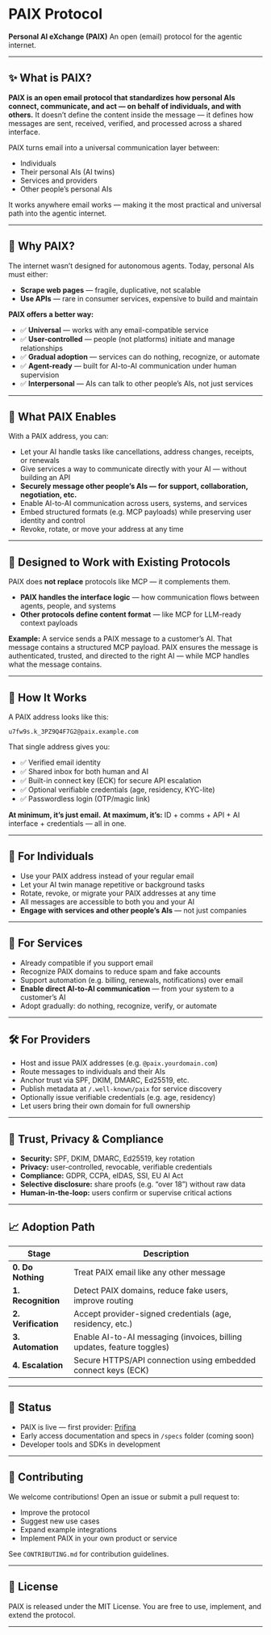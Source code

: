 # PAIX Protocol

**Personal AI eXchange (PAIX)**
An open (email) protocol for the agentic internet.

---

## ✨ What is PAIX?

**PAIX is an open email protocol that standardizes how personal AIs connect, communicate, and act — on behalf of individuals, and with others.**
It doesn’t define the content inside the message — it defines how messages are sent, received, verified, and processed across a shared interface.

PAIX turns email into a universal communication layer between:

* Individuals
* Their personal AIs (AI twins)
* Services and providers
* Other people’s personal AIs

It works anywhere email works — making it the most practical and universal path into the agentic internet.

---

## 🧠 Why PAIX?

The internet wasn’t designed for autonomous agents. Today, personal AIs must either:

* **Scrape web pages** — fragile, duplicative, not scalable
* **Use APIs** — rare in consumer services, expensive to build and maintain

**PAIX offers a better way:**

* ✅ **Universal** — works with any email-compatible service
* ✅ **User-controlled** — people (not platforms) initiate and manage relationships
* ✅ **Gradual adoption** — services can do nothing, recognize, or automate
* ✅ **Agent-ready** — built for AI-to-AI communication under human supervision
* ✅ **Interpersonal** — AIs can talk to other people’s AIs, not just services

---

## 🔌 What PAIX Enables

With a PAIX address, you can:

* Let your AI handle tasks like cancellations, address changes, receipts, or renewals
* Give services a way to communicate directly with your AI — without building an API
* **Securely message other people’s AIs — for support, collaboration, negotiation, etc.**
* Enable AI-to-AI communication across users, systems, and services
* Embed structured formats (e.g. MCP payloads) while preserving user identity and control
* Revoke, rotate, or move your address at any time

---

## 🔁 Designed to Work with Existing Protocols

PAIX does **not replace** protocols like MCP — it complements them.

* **PAIX handles the interface logic** — how communication flows between agents, people, and systems
* **Other protocols define content format** — like MCP for LLM-ready context payloads

**Example:**
A service sends a PAIX message to a customer’s AI. That message contains a structured MCP payload. PAIX ensures the message is authenticated, trusted, and directed to the right AI — while MCP handles what the message contains.

---

## 🧱 How It Works

A PAIX address looks like this:

```
u7fw9s.k_3PZ9Q4F7G2@paix.example.com
```

That single address gives you:

* ✅ Verified email identity
* ✅ Shared inbox for both human and AI
* ✅ Built-in connect key (ECK) for secure API escalation
* ✅ Optional verifiable credentials (age, residency, KYC-lite)
* ✅ Passwordless login (OTP/magic link)

**At minimum, it’s just email.**
**At maximum, it’s:** ID + comms + API + AI interface + credentials — all in one.

---

## 👤 For Individuals

* Use your PAIX address instead of your regular email
* Let your AI twin manage repetitive or background tasks
* Rotate, revoke, or migrate your PAIX addresses at any time
* All messages are accessible to both you and your AI
* **Engage with services and other people’s AIs** — not just companies

---

## 🏢 For Services

* Already compatible if you support email
* Recognize PAIX domains to reduce spam and fake accounts
* Support automation (e.g. billing, renewals, notifications) over email
* **Enable direct AI-to-AI communication** — from your system to a customer’s AI
* Adopt gradually: do nothing, recognize, verify, or automate

---

## 🛠️ For Providers

* Host and issue PAIX addresses (e.g. `@paix.yourdomain.com`)
* Route messages to individuals and their AIs
* Anchor trust via SPF, DKIM, DMARC, Ed25519, etc.
* Publish metadata at `/.well-known/paix` for service discovery
* Optionally issue verifiable credentials (e.g. age, residency)
* Let users bring their own domain for full ownership

---

## 🔐 Trust, Privacy & Compliance

* **Security:** SPF, DKIM, DMARC, Ed25519, key rotation
* **Privacy:** user-controlled, revocable, verifiable credentials
* **Compliance:** GDPR, CCPA, eIDAS, SSI, EU AI Act
* **Selective disclosure:** share proofs (e.g. “over 18”) without raw data
* **Human-in-the-loop:** users confirm or supervise critical actions

---

## 📈 Adoption Path

| Stage               | Description                                                            |
| ------------------- | ---------------------------------------------------------------------- |
| **0. Do Nothing**   | Treat PAIX email like any other message                                |
| **1. Recognition**  | Detect PAIX domains, reduce fake users, improve routing                |
| **2. Verification** | Accept provider-signed credentials (age, residency, etc.)              |
| **3. Automation**   | Enable AI-to-AI messaging (invoices, billing updates, feature toggles) |
| **4. Escalation**   | Secure HTTPS/API connection using embedded connect keys (ECK)          |

---

## 🚀 Status

* PAIX is live — first provider: [Prifina](https://www.prifina.com)
* Early access documentation and specs in `/specs` folder (coming soon)
* Developer tools and SDKs in development

---

## 🤝 Contributing

We welcome contributions!
Open an issue or submit a pull request to:

* Improve the protocol
* Suggest new use cases
* Expand example integrations
* Implement PAIX in your own product or service

See `CONTRIBUTING.md` for contribution guidelines.

---

## 📄 License

PAIX is released under the MIT License.
You are free to use, implement, and extend the protocol.

---
